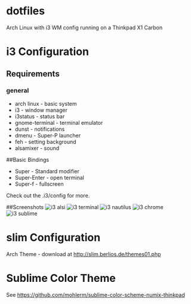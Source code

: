 dotfiles
========

Arch Linux with i3 WM config
running on a Thinkpad X1 Carbon


# i3 Configuration

## Requirements
### general
* arch linux - basic system
* i3 - window manager
* i3status - status bar
* gnome-terminal - terminal emulator
* dunst - notifications
* dmenu - Super-P launcher
* feh - setting background
* alsamixer - sound

##Basic Bindings
* Super - Standard modifier
* Super-Enter - open terminal
* Super-f - fullscreen

Check out the .i3/config for more.

##Screenshots
![i3 alsi](https://raw.github.com/mohlerm/dotfiles/master/img/i3_alsi.jpg)
![i3 terminal](https://raw.github.com/mohlerm/dotfiles/master/img/i3_terminal.jpg)
![i3 nautilus](https://raw.github.com/mohlerm/dotfiles/master/img/i3_nautilus.jpg)
![i3 chrome](https://raw.github.com/mohlerm/dotfiles/master/img/i3_chrome.jpg)
![i3 sublime](https://raw.github.com/mohlerm/dotfiles/master/img/i3_sublime.jpg)

# slim Configuration

Arch Theme - download at http://slim.berlios.de/themes01.php

# Sublime Color Theme

See https://github.com/mohlerm/sublime-color-scheme-numix-thinkpad